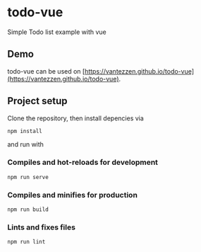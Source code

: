 # todo-vue
Simple Todo list example with vue

## Demo
todo-vue can be used on [https://vantezzen.github.io/todo-vue](https://vantezzen.github.io/todo-vue).

## Project setup
Clone the repository, then install depencies via
```
npm install
```
and run with

### Compiles and hot-reloads for development
```
npm run serve
```

### Compiles and minifies for production
```
npm run build
```

### Lints and fixes files
```
npm run lint
```
